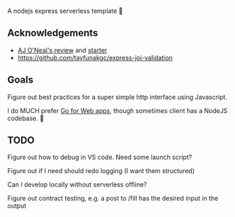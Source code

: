 A nodejs express serverless template 🚀

## Acknowledgements

-   [AJ O'Neal's review](https://www.youtube.com/watch?v=-XUdEM7vVqc) and [starter](https://github.com/BeyondCodeBootcamp/node-express-starter)
-   https://github.com/tayfunakgc/express-joi-validation

## Goals

Figure out best practices for a super simple http interface using Javascript.

I do MUCH prefer [Go for Web
apps](https://github.com/kaihendry/go-web-dynamo-starter), though sometimes
client has a NodeJS codebase. 🤷

## TODO

Figure out how to debug in VS code. Need some launch script?

Figure out if I need should redo logging (I want them structured)

Can I develop locally without serverless offline?

Figure out contract testing, e.g. a post to /fill has the desired input in the output
